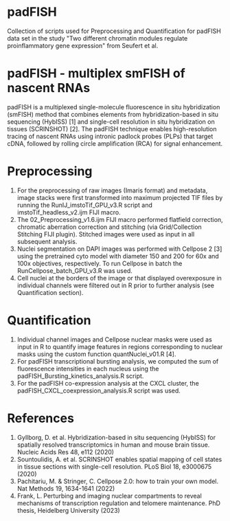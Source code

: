 # padFISH
Collection of scripts used for Preprocessing and Quantification for padFISH data set in the study "Two different chromatin modules regulate proinflammatory gene expression" from Seufert et al.

# padFISH - multiplex smFISH of nascent RNAs 
padFISH is a multiplexed single-molecule fluorescence in situ hybridization (smFISH) method that combines elements from hybridization-based in situ sequencing (HybISS) [1] and single-cell resolution in situ hybridization on tissues (SCRINSHOT) [2]. The padFISH technique enables high-resolution tracing of nascent RNAs using intronic padlock probes (PLPs) that target cDNA, followed by rolling circle amplification (RCA) for signal enhancement. 

# Preprocessing
1.	For the preprocessing of raw images (Imaris format) and metadata, image stacks were first transformed into maximum projected TIF files by running the RunIJ_imstoTif_GPU_v3.R  script and imstoTif_headless_v2.ijm FIJI macro.
2.	The 02_Preprocessing_v1.6.ijm FIJI macro performed flatfield correction, chromatic aberration correction and stitching (via Grid/Collection Stitching FIJI plugin). Stitched images were used as input in all subsequent analysis.
3.	Nuclei segmentation on DAPI images was performed with Cellpose 2 [3] using the pretrained cyto model with diameter 150 and 200 for 60x and 100x objectives, respectively. To run Cellpose in batch the RunCellpose_batch_GPU_v3.R was used.
4.	Cell nuclei at the borders of the image or that displayed overexposure in individual channels were filtered out in R prior to further analysis (see Quantification section). 

# Quantification
1.	Individual channel images and Cellpose nuclear masks were used as input in R to quantify image features in regions corresponding to nuclear masks using the custom function quantNuclei_v01.R [4]. 
2.	For padFISH transcriptional bursting analysis, we computed the sum of fluorescence intensities in each nucleus using the padFISH_Bursting_kinetics_analysis.R script. 
3.	For the padFISH co-expression analysis at the CXCL cluster, the padFISH_CXCL_coexpression_analysis.R script was used.


# References 
1.	Gyllborg, D. et al. Hybridization-based in situ sequencing (HybISS) for spatially resolved transcriptomics in human and mouse brain tissue. Nucleic Acids Res 48, e112 (2020)
2.	Sountoulidis, A. et al. SCRINSHOT enables spatial mapping of cell states in tissue sections with single-cell resolution. PLoS Biol 18, e3000675 (2020)
3.	Pachitariu, M. & Stringer, C. Cellpose 2.0: how to train your own model. Nat Methods 19, 1634-1641 (2022)
4.	Frank, L. Perturbing and imaging nuclear compartments to reveal mechanisms of transcription regulation and telomere maintenance. PhD thesis, Heidelberg University (2023)
